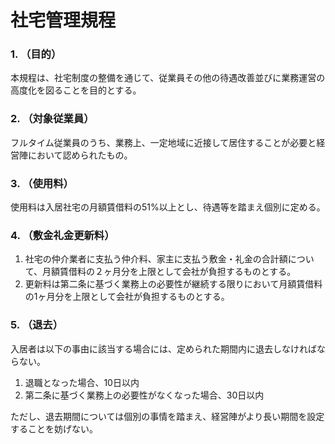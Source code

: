 # 社宅管理規程
### 1. （目的）
本規程は、社宅制度の整備を通じて、従業員その他の待遇改善並びに業務運営の高度化を図ることを目的とする。

### 2. （対象従業員）
フルタイム従業員のうち、業務上、一定地域に近接して居住することが必要と経営陣において認められたもの。

### 3. （使用料）
使用料は入居社宅の月額賃借料の51%以上とし、待遇等を踏まえ個別に定める。

### 4. （敷金礼金更新料）
1. 社宅の仲介業者に支払う仲介料、家主に支払う敷金・礼金の合計額について、月額賃借料の２ヶ月分を上限として会社が負担するものとする。
2. 更新料は第二条に基づく業務上の必要性が継続する限りにおいて月額賃借料の1ヶ月分を上限として会社が負担するものとする。

### 5. （退去）
入居者は以下の事由に該当する場合には、定められた期間内に退去しなければならない。

1. 退職となった場合、10日以内
2. 第二条に基づく業務上の必要性がなくなった場合、30日以内

ただし、退去期間については個別の事情を踏まえ、経営陣がより長い期間を設定することを妨げない。
